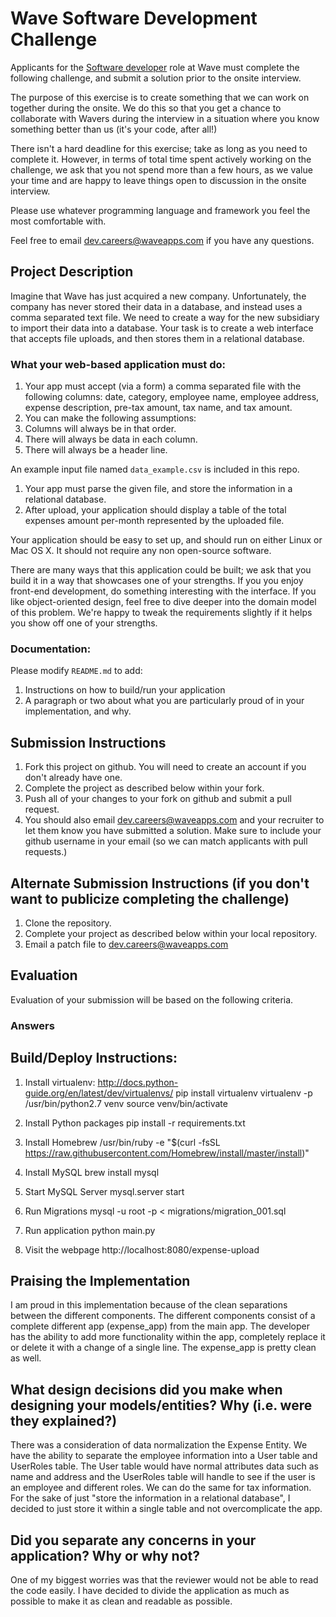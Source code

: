 # Wave Software Development Challenge
Applicants for the [Software developer](https://wave.bamboohr.co.uk/jobs/view.php?id=1) role at Wave must complete the following challenge, and submit a solution prior to the onsite interview. 

The purpose of this exercise is to create something that we can work on together during the onsite. We do this so that you get a chance to collaborate with Wavers during the interview in a situation where you know something better than us (it's your code, after all!) 

There isn't a hard deadline for this exercise; take as long as you need to complete it. However, in terms of total time spent actively working on the challenge, we ask that you not spend more than a few hours, as we value your time and are happy to leave things open to discussion in the onsite interview.

Please use whatever programming language and framework you feel the most comfortable with.

Feel free to email [dev.careers@waveapps.com](dev.careers@waveapps.com) if you have any questions.

## Project Description
Imagine that Wave has just acquired a new company. Unfortunately, the company has never stored their data in a database, and instead uses a comma separated text file. We need to create a way for the new subsidiary to import their data into a database. Your task is to create a web interface that accepts file uploads, and then stores them in a relational database.

### What your web-based application must do:

1. Your app must accept (via a form) a comma separated file with the following columns: date, category, employee name, employee address, expense description, pre-tax amount, tax name, and tax amount.
1. You can make the following assumptions:
 1. Columns will always be in that order.
 2. There will always be data in each column.
 3. There will always be a header line.

 An example input file named `data_example.csv` is included in this repo.

1. Your app must parse the given file, and store the information in a relational database.
1. After upload, your application should display a table of the total expenses amount per-month represented by the uploaded file.

Your application should be easy to set up, and should run on either Linux or Mac OS X. It should not require any non open-source software.

There are many ways that this application could be built; we ask that you build it in a way that showcases one of your strengths. If you you enjoy front-end development, do something interesting with the interface. If you like object-oriented design, feel free to dive deeper into the domain model of this problem. We're happy to tweak the requirements slightly if it helps you show off one of your strengths.

### Documentation:

Please modify `README.md` to add:

1. Instructions on how to build/run your application
1. A paragraph or two about what you are particularly proud of in your implementation, and why.

## Submission Instructions

1. Fork this project on github. You will need to create an account if you don't already have one.
1. Complete the project as described below within your fork.
1. Push all of your changes to your fork on github and submit a pull request.
1. You should also email [dev.careers@waveapps.com](dev.careers@waveapps.com) and your recruiter to let them know you have submitted a solution. Make sure to include your github username in your email (so we can match applicants with pull requests.)

## Alternate Submission Instructions (if you don't want to publicize completing the challenge)
1. Clone the repository.
1. Complete your project as described below within your local repository.
1. Email a patch file to [dev.careers@waveapps.com](dev.careers@waveapps.com)

## Evaluation
Evaluation of your submission will be based on the following criteria.


### Answers
## Build/Deploy Instructions:
1. Install virtualenv: http://docs.python-guide.org/en/latest/dev/virtualenvs/
pip install virtualenv
virtualenv -p /usr/bin/python2.7 venv
source venv/bin/activate

2. Install Python packages
pip install -r requirements.txt

3. Install Homebrew
/usr/bin/ruby -e "$(curl -fsSL https://raw.githubusercontent.com/Homebrew/install/master/install)"

4. Install MySQL
brew install mysql

5. Start MySQL Server
mysql.server start

6. Run Migrations
mysql -u root -p < migrations/migration_001.sql

7. Run application
python main.py

8. Visit the webpage
http://localhost:8080/expense-upload


## Praising the Implementation
I am proud in this implementation because of the clean separations between the different components. The different components consist of a complete different app (expense_app) from the main app. The developer has the ability to add more functionality within the app, completely replace it or delete it with a change of a single line. The expense_app is pretty clean as well.


## What design decisions did you make when designing your models/entities? Why (i.e. were they explained?)
There was a consideration of data normalization the Expense Entity. We have the ability to separate the employee information into a User table and UserRoles table. The User table would have normal attributes data such as name and address and the UserRoles table will handle to see if the user is an employee and different roles. We can do the same for tax information. For the sake of just "store the information in a relational database", I decided to just store it within a single table and not overcomplicate the app.


## Did you separate any concerns in your application? Why or why not?
One of my biggest worries was that the reviewer would not be able to read the code easily. I have decided to divide the application as much as possible to make it as clean and readable as possible.



